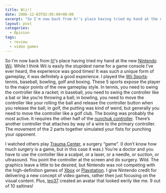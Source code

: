 ```yaml
---
title: Wii!!
date: 2006-12-03T02:05:00+00:00
excerpt: "So I'm now back from h!'s place having tried my hand at the new Nintendo Wii. While I think Wii is easily the"
layout: post
categories:
  - Opinion
tags:
  - review
  - video games
---
```

So I&#8217;m now back from [h!](http://ppfhouse.com/art/)&#8216;s place having tried my hand at the new [Nintendo Wii](http://wii.nintendo.com/). While I think Wii is easily the stupidest name for a game console I&#8217;ve ever heard, the experience was good times! It was such a unique form of gameplay, it was definitely a good experience. I played the [Wii Sports](http://www.nintendo.com/games/detail/1OTtO06SP7M52gi5m8pD6CnahbW8CzxE): tennis, baseball, bowling, golf and boxing. These 5 sports expose the player to the major points of the new gameplay style. In tennis, you need to swing the controller like a racket; in baseball, you need to swing the controller like a bat or like you&#8217;re throwing a ball; in bowling, you need to move the controller like your rolling the ball and release the controller button when you release the ball; in golf, the putting was kind of weird, but generally you need to move the controller like a golf club. The boxing was probably the most active. It requires the other half of the [nunchuk controller](http://www.nintendo.com/wii/what-is-wii#/controls/nunchuk). There&#8217;s another controller that attaches by way of a wire to the primary controller. The movement of the 2 parts together simulated your fists for punching your opponent.

I watched others play [Trauma Center](http://www.atlus.com/traumacenter/), a surgery &#8220;game&#8221;. (I don&#8217;t know how much surgery is a game, but in this case it was.) You&#8217;re a doctor and you have to use the contoller like a scalpel, or a laser, or a needle, or suction, or ultrasound. You point the controller at the screen and do surgery. Wild. The graphics leave a little to be desired, but Nintendo was not competing with the high-definition games of [Xbox](http://www.xbox.com/en-US/xbox360/consoles) or [Playstation](http://www.us.playstation.com/PS3). I give Nintendo credit for delivering a new concept of video games, rather then just focusing on the visual content. Plus, [leo37](http://leo37.com/) created an avatar that looked eerily like me. 9 out of 10 saltines!